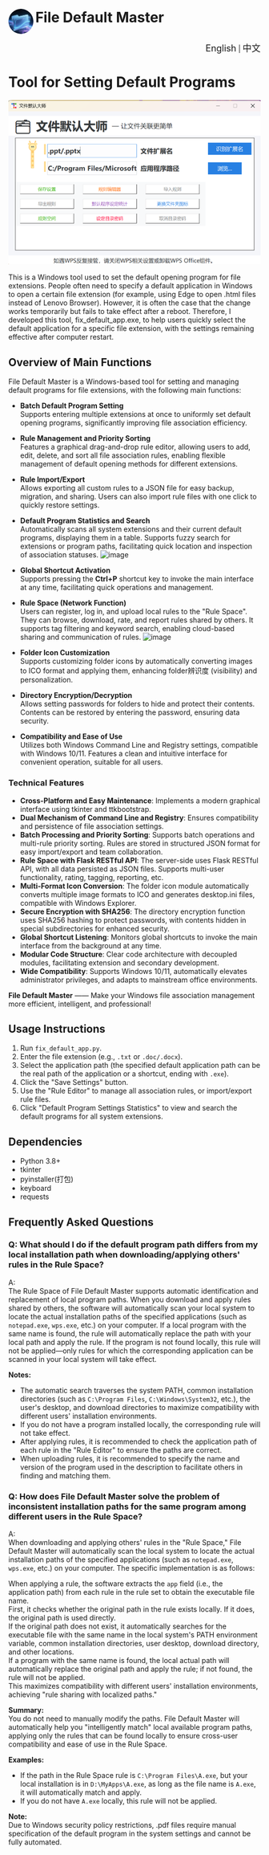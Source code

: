 <p align="left">
<img src="image3.png" alt="File Default Master" style="width:50px; height:auto; vertical-align:middle;border-radius:50%;">
<span style="font-size:2em;vertical-align:top;"><b>
File Default Master</b></span>
</p>

<p align="right">
  <a href="README_en.md" style="font-size:18px;text-decoration:none;">English</a> | <a href="README.md" style="font-size:18px;text-decoration:none;">中文</a>
</p>

#  Tool for Setting Default Programs
![alt text](image.png)

This is a Windows tool used to set the default opening program for file extensions. People often need to specify a default application in Windows to open a certain file extension (for example, using Edge to open .html files instead of Lenovo Browser). However, it is often the case that the change works temporarily but fails to take effect after a reboot. Therefore, I developed this tool, fix_default_app.exe, to help users quickly select the default application for a specific file extension, with the settings remaining effective after computer restart.



## Overview of Main Functions


File Default Master is a Windows-based tool for setting and managing default programs for file extensions, with the following main functions:  

- **Batch Default Program Setting**  
  Supports entering multiple extensions at once to uniformly set default opening programs, significantly improving file association efficiency.  

- **Rule Management and Priority Sorting**  
  Features a graphical drag-and-drop rule editor, allowing users to add, edit, delete, and sort all file association rules, enabling flexible management of default opening methods for different extensions.  

- **Rule Import/Export**  
  Allows exporting all custom rules to a JSON file for easy backup, migration, and sharing. Users can also import rule files with one click to quickly restore settings.  

- **Default Program Statistics and Search**  
  Automatically scans all system extensions and their current default programs, displaying them in a table. Supports fuzzy search for extensions or program paths, facilitating quick location and inspection of association statuses.
![image](https://github.com/user-attachments/assets/3626c3fa-2750-47c3-ab4a-5b8bdb958981)


- **Global Shortcut Activation**  
  Supports pressing the **Ctrl+P** shortcut key to invoke the main interface at any time, facilitating quick operations and management.  

- **Rule Space (Network Function)**  
  Users can register, log in, and upload local rules to the "Rule Space". They can browse, download, rate, and report rules shared by others. It supports tag filtering and keyword search, enabling cloud-based sharing and communication of rules.
 ![image](https://github.com/user-attachments/assets/09e7ea00-a530-4b58-ba1d-10a0f5b960aa)



- **Folder Icon Customization**  
  Supports customizing folder icons by automatically converting images to ICO format and applying them, enhancing folder辨识度 (visibility) and personalization.  

- **Directory Encryption/Decryption**  
  Allows setting passwords for folders to hide and protect their contents. Contents can be restored by entering the password, ensuring data security.  

- **Compatibility and Ease of Use**  
  Utilizes both Windows Command Line and Registry settings, compatible with Windows 10/11. Features a clean and intuitive interface for convenient operation, suitable for all users.  


### Technical Features  
- **Cross-Platform and Easy Maintenance**: Implements a modern graphical interface using tkinter and ttkbootstrap.  
- **Dual Mechanism of Command Line and Registry**: Ensures compatibility and persistence of file association settings.  
- **Batch Processing and Priority Sorting**: Supports batch operations and multi-rule priority sorting. Rules are stored in structured JSON format for easy import/export and team collaboration.  
- **Rule Space with Flask RESTful API**: The server-side uses Flask RESTful API, with all data persisted as JSON files. Supports multi-user functionality, rating, tagging, reporting, etc.  
- **Multi-Format Icon Conversion**: The folder icon module automatically converts multiple image formats to ICO and generates desktop.ini files, compatible with Windows Explorer.  
- **Secure Encryption with SHA256**: The directory encryption function uses SHA256 hashing to protect passwords, with contents hidden in special subdirectories for enhanced security.  
- **Global Shortcut Listening**: Monitors global shortcuts to invoke the main interface from the background at any time.  
- **Modular Code Structure**: Clear code architecture with decoupled modules, facilitating extension and secondary development.  
- **Wide Compatibility**: Supports Windows 10/11, automatically elevates administrator privileges, and adapts to mainstream office environments.  

**File Default Master** —— Make your Windows file association management more efficient, intelligent, and professional!


## Usage Instructions  
1. Run `fix_default_app.py`.  
2. Enter the file extension (e.g., `.txt` or `.doc/.docx`).  
3. Select the application path (the specified default application path can be the real path of the application or a shortcut, ending with `.exe`).  
4. Click the "Save Settings" button.  
5. Use the "Rule Editor" to manage all association rules, or import/export rule files.  
6. Click "Default Program Settings Statistics" to view and search the default programs for all system extensions.

## Dependencies
- Python 3.8+
- tkinter
- pyinstaller(打包)
- keyboard
- requests  


## Frequently Asked Questions

### Q: What should I do if the default program path differs from my local installation path when downloading/applying others' rules in the Rule Space?  

A:  
The Rule Space of File Default Master supports automatic identification and replacement of local program paths. When you download and apply rules shared by others, the software will automatically scan your local system to locate the actual installation paths of the specified applications (such as `notepad.exe`, `wps.exe`, etc.) on your computer. If a local program with the same name is found, the rule will automatically replace the path with your local path and apply the rule. If the program is not found locally, this rule will not be applied—only rules for which the corresponding application can be scanned in your local system will take effect.  

**Notes:**  
- The automatic search traverses the system PATH, common installation directories (such as `C:\Program Files`, `C:\Windows\System32`, etc.), the user's desktop, and download directories to maximize compatibility with different users' installation environments.  
- If you do not have a program installed locally, the corresponding rule will not take effect.  
- After applying rules, it is recommended to check the application path of each rule in the "Rule Editor" to ensure the paths are correct.  
- When uploading rules, it is recommended to specify the name and version of the program used in the description to facilitate others in finding and matching them.  

### Q: How does File Default Master solve the problem of inconsistent installation paths for the same program among different users in the Rule Space?  

A:  
When downloading and applying others' rules in the "Rule Space," File Default Master will automatically scan the local system to locate the actual installation paths of the specified applications (such as `notepad.exe`, `wps.exe`, etc.) on your computer. The specific implementation is as follows:  

When applying a rule, the software extracts the `app` field (i.e., the application path) from each rule in the rule set to obtain the executable file name.  
First, it checks whether the original path in the rule exists locally. If it does, the original path is used directly.  
If the original path does not exist, it automatically searches for the executable file with the same name in the local system's PATH environment variable, common installation directories, user desktop, download directory, and other locations.  
If a program with the same name is found, the local actual path will automatically replace the original path and apply the rule; if not found, the rule will not be applied.  
This maximizes compatibility with different users' installation environments, achieving "rule sharing with localized paths."  

**Summary:**  
You do not need to manually modify the paths. File Default Master will automatically help you "intelligently match" local available program paths, applying only the rules that can be found locally to ensure cross-user compatibility and ease of use in the Rule Space.  

**Examples:**  
- If the path in the Rule Space rule is `C:\Program Files\A.exe`, but your local installation is in `D:\MyApps\A.exe`, as long as the file name is `A.exe`, it will automatically match and apply.  
- If you do not have `A.exe` locally, this rule will not be applied.  

**Note:**  
Due to Windows security policy restrictions, .pdf files require manual specification of the default program in the system settings and cannot be fully automated.
